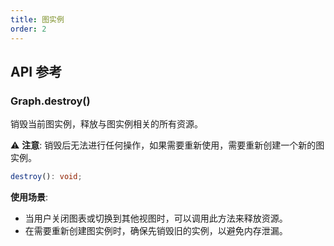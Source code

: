 ```yaml
---
title: 图实例
order: 2
---
```


## API 参考

### Graph.destroy()

销毁当前图实例，释放与图实例相关的所有资源。

⚠️ **注意**: 销毁后无法进行任何操作，如果需要重新使用，需要重新创建一个新的图实例。

```typescript
destroy(): void;
```

**使用场景**:

- 当用户关闭图表或切换到其他视图时，可以调用此方法来释放资源。
- 在需要重新创建图实例时，确保先销毁旧的实例，以避免内存泄漏。
